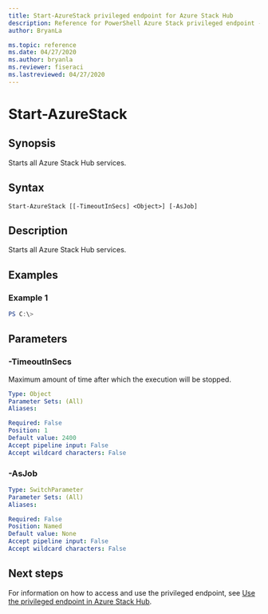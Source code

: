 ```yaml
---
title: Start-AzureStack privileged endpoint for Azure Stack Hub
description: Reference for PowerShell Azure Stack privileged endpoint - Start-AzureStack
author: BryanLa

ms.topic: reference
ms.date: 04/27/2020
ms.author: bryanla
ms.reviewer: fiseraci
ms.lastreviewed: 04/27/2020
---
```


# Start-AzureStack

## Synopsis
Starts all Azure Stack Hub services.

## Syntax

```
Start-AzureStack [[-TimeoutInSecs] <Object>] [-AsJob]
```

## Description
Starts all Azure Stack Hub services.

## Examples

### Example 1
```powershell
PS C:\> 
```



## Parameters

### -TimeoutInSecs
Maximum amount of time after which the execution will be stopped.

```yaml
Type: Object
Parameter Sets: (All)
Aliases:

Required: False
Position: 1
Default value: 2400
Accept pipeline input: False
Accept wildcard characters: False
```

### -AsJob


```yaml
Type: SwitchParameter
Parameter Sets: (All)
Aliases:

Required: False
Position: Named
Default value: None
Accept pipeline input: False
Accept wildcard characters: False
```

## Next steps

For information on how to access and use the privileged endpoint, see [Use the privileged endpoint in Azure Stack Hub](../../operator/azure-stack-privileged-endpoint.md).
